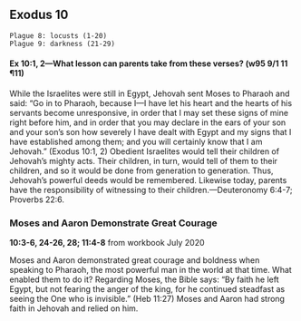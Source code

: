 ## Exodus 10

```
Plague 8: locusts (1-20)
Plague 9: darkness (21-29)
```

#### Ex 10:1, 2​—What lesson can parents take from these verses? (w95 9/1 11 ¶11)

While the Israelites were still in Egypt, Jehovah sent Moses to Pharaoh and said: “Go in to Pharaoh, because I​—I have let his heart and the hearts of his servants become unresponsive, in order that I may set these signs of mine right before him, and in order that you may declare in the ears of your son and your son’s son how severely I have dealt with Egypt and my signs that I have established among them; and you will certainly know that I am Jehovah.” (Exodus 10:1, 2) Obedient Israelites would tell their children of Jehovah’s mighty acts. Their children, in turn, would tell of them to their children, and so it would be done from generation to generation. Thus, Jehovah’s powerful deeds would be remembered. Likewise today, parents have the responsibility of witnessing to their children.​—Deuteronomy 6:4-7; Proverbs 22:6.

### Moses and Aaron Demonstrate Great Courage

**10:3-6, 24-26, 28; 11:4-8** from workbook July 2020

Moses and Aaron demonstrated great courage and boldness when speaking to Pharaoh, the most powerful man in the world at that time. What enabled them to do it? Regarding Moses, the Bible says: “By faith he left Egypt, but not fearing the anger of the king, for he continued steadfast as seeing the One who is invisible.” (Heb 11:27) Moses and Aaron had strong faith in Jehovah and relied on him.
